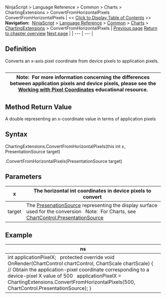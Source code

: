 ﻿
NinjaScript > Language Reference > Common > Charts > ChartingExtensions > ConvertFromHorizontalPixels
ConvertFromHorizontalPixels
| << [Click to Display Table of Contents](convertfromhorizontalpixels.md) >> **Navigation:**     [NinjaScript](ninjascript-1.md) > [Language Reference](language_reference_wip-1.md) > [Common](common-1.md) > [Charts](chart-1.md) > [ChartingExtensions](chartingextensions-1.md) > ConvertFromHorizontalPixels | [Previous page](chartingextensions-1.md) [Return to chapter overview](chartingextensions-1.md) [Next page](convertfromverticalpixels-1.md) |
| --- | --- |
## Definition
Converts an x-axis pixel coordinate from device pixels to application pixels.
## 
| Note:  For more information concerning the differences between application pixels and device pixels, please see the [Working with Pixel Coordinates](working_with_pixel_coordinates-1.md) educational resource. |
| --- |
## 
## 
## Method Return Value
A double representing an x-coordinate value in terms of application pixels
## 
## Syntax
ChartingExtensions.ConvertFromHorizontalPixels(this int x, PresentationSource target)  

<int>.ConvertFromHorizontalPixels(PresentationSource target)
 
## Parameters
| x | The horizontal int coordinates in device pixels to convert |
| --- | --- |
| target | The [PresenationSource](https://msdn.microsoft.com/en-us/library/system.windows.presentationsource(v=vs.110).aspx) representing the display surface used for the conversion   Note:  For Charts, see [ChartControl.PresentationSource](presentationsource-1.md) |
## 
## 
## Example
| ns |
| --- |
| int applicationPixelX;   protected override void OnRender(ChartControl chartControl, ChartScale chartScale) {    // Obtain the application-pixel coordinate corresponding to a device-pixel X value of 500    applicationPixelX = ChartingExtensions.ConvertFromHorizontalPixels(500, ChartControl.PresentationSource); } |

